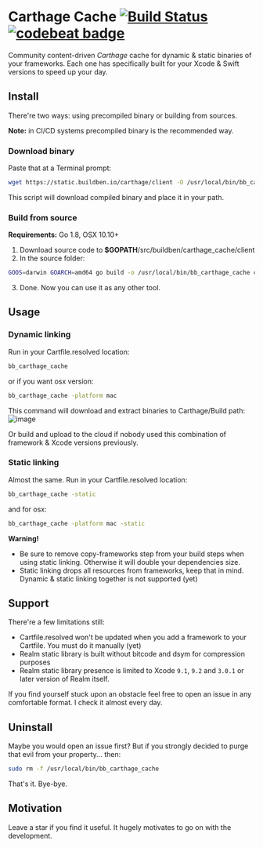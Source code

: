 # Carthage Cache [![Build Status](https://travis-ci.org/buildben/carthage_cache.svg?branch=master)](https://travis-ci.org/buildben/carthage_cache) [![codebeat badge](https://codebeat.co/badges/76ffb560-17e2-4f98-a0bc-3ce9c4314028)](https://codebeat.co/projects/github-com-buildben-carthage_cache-master)

Community content-driven *Carthage* cache for dynamic & static binaries of your frameworks. 
Each one has specifically built for your Xcode & Swift versions to speed up your day.

## Install
There're two ways: using precompiled binary or building from sources.

**Note:** in CI/CD systems precompiled binary is the recommended way.
### Download binary
Paste that at a Terminal prompt:
```bash
wget https://static.buildben.io/carthage/client -O /usr/local/bin/bb_carthage_cache | chmod +x /usr/local/bin/bb_carthage_cache 
```
This script will download compiled binary and place it in your path.

### Build from source
**Requirements:** Go 1.8, OSX 10.10+
1. Download source code to **$GOPATH**/src/buildben/carthage_cache/client
2. In the source folder:
```bash
GOOS=darwin GOARCH=amd64 go build -o /usr/local/bin/bb_carthage_cache cmd/carthage_cache.go | chmod +x /usr/local/bin/bb_carthage_cache 
```
3. Done. Now you can use it as any other tool. 

## Usage

### Dynamic linking
Run in your Cartfile.resolved location:
```bash
bb_carthage_cache
```
or if you want osx version:
```bash
bb_carthage_cache -platform mac
```
This command will download and extract binaries to Carthage/Build path:
![image](https://habrastorage.org/webt/hf/q-/jc/hfq-jcgzllyp4s8mhdfgsdavn6a.png)

Or build and upload to the cloud if nobody used this combination of framework & Xcode versions previously.

### Static linking
Almost the same. Run in your Cartfile.resolved location:
```bash
bb_carthage_cache -static
```
and for osx:
```bash
bb_carthage_cache -platform mac -static
```

**Warning!**
- Be sure to remove copy-frameworks step from your build steps when using static linking. Otherwise it will double your dependencies size.
- Static linking drops all resources from frameworks, keep that in mind. Dynamic & static linking together is not supported (yet)

## Support
There're a few limitations still:
- Cartfile.resolved won't be updated when you add a framework to your Cartfile. You must do it manually (yet)
- Realm static library is built without bitcode and dsym for compression purposes
- Realm static library presence is limited to Xcode ```9.1```, ```9.2``` and ```3.0.1``` or later version of Realm itself.

If you find yourself stuck upon an obstacle feel free to open an issue in any comfortable format. I check it almost every day. 

## Uninstall
Maybe you would open an issue first? 
But if you strongly decided to purge that evil from your property... then:
```bash
sudo rm -f /usr/local/bin/bb_carthage_cache
```
That's it. Bye-bye.

## Motivation
Leave a star if you find it useful. It hugely motivates to go on with the development. 
